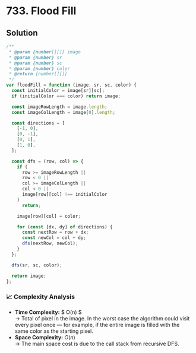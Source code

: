 # 733. Flood Fill

## Solution

```javascript
/**
 * @param {number[][]} image
 * @param {number} sr
 * @param {number} sc
 * @param {number} color
 * @return {number[][]}
 */
var floodFill = function (image, sr, sc, color) {
  const initialColor = image[sr][sc];
  if (initialColor === color) return image;

  const imageRowLength = image.length;
  const imageColLength = image[0].length;

  const directions = [
    [-1, 0],
    [0, -1],
    [0, 1],
    [1, 0],
  ];

  const dfs = (row, col) => {
    if (
      row >= imageRowLength ||
      row < 0 ||
      col >= imageColLength ||
      col < 0 ||
      image[row][col] !== initialColor
    )
      return;

    image[row][col] = color;

    for (const [dx, dy] of directions) {
      const nextRow = row + dx;
      const newCol = col + dy;
      dfs(nextRow, newCol);
    }
  };

  dfs(sr, sc, color);

  return image;
};
```

### 📈 Complexity Analysis

- **Time Complexity:** $ O(n) $ <br>
  → Total of pixel in the image. In the worst case the algorithm could visit every pixel once — for example, if the entire image is filled with the same color as the starting pixel.
  <br>
- **Space Complexity:** $O(n)$ <br>
  → The main space cost is due to the call stack from recursive DFS.
